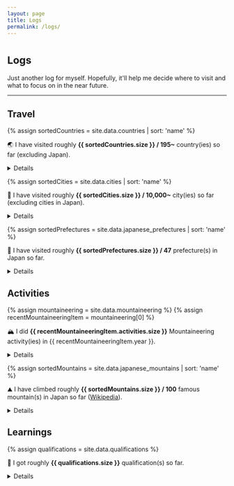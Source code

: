 ```yaml
---
layout: page
title: Logs
permalink: /logs/
---
```


<h1><small>Logs</small></h1>

Just another log for myself. Hopefully, it'll help me decide where to visit and what to focus on in the near future.

<hr>

<h2>Travel</h2>

{% assign sortedCountries = site.data.countries | sort: 'name' %}
<p>🌏 I have visited roughly <b>{{ sortedCountries.size }} / 195~</b> country(ies) so far (excluding Japan).</p>
<details>
<summary>Details</summary>
{% for country in sortedCountries %}
<ul style="margin-top:0;margin-bottom:0;"><li>{{ country.name }} {{ country.flag  }}</li></ul>
{% endfor %}
</details>

{% assign sortedCities = site.data.cities | sort: 'name' %}
<p>🌃 I have visited roughly <b>{{ sortedCities.size }} / 10,000~</b> city(ies) so far (excluding cities in Japan).</p>
<details>
<summary>Details</summary>
{% for city in sortedCities %}
<ul style="margin-top:0;margin-bottom:0;"><li>{{ city.name }}, {{ city.country }}</li></ul>
{% endfor %}
</details>

{% assign sortedPrefectures = site.data.japanese_prefectures | sort: 'name' %}
<p>🗾 I have visited roughly <b>{{ sortedPrefectures.size }} / 47</b> prefecture(s) in Japan so far.</p>
<details>
<summary>Details</summary>
{% for prefecture in sortedPrefectures %}
<ul style="margin-top:0;margin-bottom:0;"><li>{{ prefecture.name }}</li></ul>
{% endfor %}
</details>

<h2>Activities</h2>

{% assign mountaineering = site.data.mountaineering %}
{% assign recentMountaineeringItem = mountaineering[0] %}
<p>🏔 I did <b>{{ recentMountaineeringItem.activities.size }}</b> Mountaineering activity(ies) in {{ recentMountaineeringItem.year }}.</p>
<details>
<summary>Details</summary>
{% for item in mountaineering %}
<p><b>{{ item.year }}</b></p>
<ul style="margin-top:0;margin-bottom:0;">
{% for activity in item.activities %}
<li>{{ activity.flag }} {{ activity.name }}, {{ activity.category | default: '-' }}, {{ activity.altitude | default: '-' }}, {{ activity.date | default: '-' }}
{% if activity.note != '' %}
<blockquote><p>{{ activity.note }}</p></blockquote>
{% endif %}
</li>
{% endfor %}
</ul>
{% endfor %}
</details>

{% assign sortedMountains = site.data.japanese_mountains | sort: 'name' %}
<p>⛰ I have climbed roughly <b>{{ sortedMountains.size }} / 100</b> famous mountain(s) in Japan so far (<a href="https://en.wikipedia.org/wiki/100_Famous_Japanese_Mountains#List_by_region">Wikipedia</a>).</p>
<details>
<summary>Details</summary>
{% for mountain in sortedMountains %}
<ul style="margin-top:0;margin-bottom:0;"><li>{{ mountain.name }}, {{ mountain.area }} ({{ mountain.altitude }})</li></ul>
{% endfor %}
</details>

<h2>Learnings</h2>

{% assign qualifications = site.data.qualifications %}
<p>📖 I got roughly <b>{{ qualifications.size }}</b> qualification(s) so far.</p>
<details>
<summary>Details</summary>
<ul style="margin-top:0;margin-bottom:0;">
{% for qualification in qualifications %}
<li>{{ qualification.name }}, {{ qualification.date | default: '-' }}</li>
{% endfor %}
</ul>
</details>

